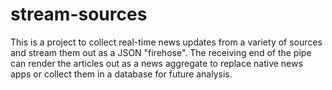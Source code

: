 # stream-sources

This is a project to collect real-time news updates from a variety of sources and stream them out as a JSON "firehose". The receiving end of the pipe can render the articles out as a news aggregate to replace native news apps or collect them in a database for future analysis.
